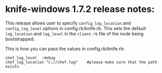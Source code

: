 <!---
This file is reset every time a new release is done. The contents of this file are for the currently unreleased version.

Example Note:

## Example Heading
Details about the thing that changed that needs to get included in the Release Notes in markdown.
-->
# knife-windows 1.7.2 release notes:
This release allows user to specify `config_log_location` and `config_log_level` options in config.rb/knife.rb. This sets the default `log_location` and `log_level` in the `client.rb` file of the node being bootstrapped.

This is how you can pass the values in config.rb/knife.rb:
```
chef_log_level  :debug
chef_log_location "C://chef.log"    #please make sure that the path exists
```